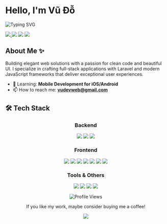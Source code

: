 
# Hello, I'm Vũ Đỗ

<div align="left"> <img src="https://readme-typing-svg.herokuapp.com?font=Geist+Mono&size=32&duration=3000&pause=1000&color=0366D6&center=false&vCenter=true&width=650&lines=Full-Stack+Web+Developer;Laravel+%2B+React+%2B+Vue+Enthusiast;UI%2FUX+Designer;Code+Craftsman" alt="Typing SVG" /> </div> 
<p align="left"> 
	<a target="_blank" href="https://vudovn.tech">
		<img src="https://img.shields.io/badge/Website-3b5998?style=for-the-badge&logo=google-chrome&logoColor=white" />
	</a> 
	<a  target="_blank" href="https://linkedin.com/in/vudovn/"><img src="https://img.shields.io/badge/-LinkedIn-0e76a8?style=for-the-badge&logo=Linkedin&logoColor=white" /></a> <a  target="_blank" href="https://youtube.com/@vudovn"><img src="https://img.shields.io/badge/YouTube-FF0000?style=for-the-badge&logo=youtube&logoColor=white" /></a> <a  target="_blank" href="https://facebook.com/vudovn.354"><img src="https://img.shields.io/badge/Facebook-3D82ED?style=for-the-badge&logo=facebook&logoColor=white" /></a> </p>

## About Me ✨

Building elegant web solutions with a passion for clean code and beautiful UI. I specialize in crafting full-stack applications with Laravel and modern JavaScript frameworks that deliver exceptional user experiences.

-   🌱 Learning: **Mobile Development for iOS/Android**
-   📫 How to reach me: **vudevweb@gmail.com**

## 🛠️ Tech Stack

<div align="center">

### Backend

<p> <img src="https://img.shields.io/badge/PHP-777BB4?style=for-the-badge&logo=php&logoColor=white" /> <img src="https://img.shields.io/badge/Laravel-FF2D20?style=for-the-badge&logo=laravel&logoColor=white" /> <img src="https://img.shields.io/badge/MySQL-4479A1?style=for-the-badge&logo=mysql&logoColor=white" />  </p>

### Frontend

<p> <img src="https://img.shields.io/badge/JavaScript-F7DF1E?style=for-the-badge&logo=javascript&logoColor=black" /> <img src="https://img.shields.io/badge/TypeScript-3178C6?style=for-the-badge&logo=typescript&logoColor=white" /> <img src="https://img.shields.io/badge/React-61DAFB?style=for-the-badge&logo=react&logoColor=black" /> <img src="https://img.shields.io/badge/Vue.js-4FC08D?style=for-the-badge&logo=vue.js&logoColor=white" /> <img src="https://img.shields.io/badge/HTML5-E34F26?style=for-the-badge&logo=html5&logoColor=white" /> <img src="https://img.shields.io/badge/CSS3-1572B6?style=for-the-badge&logo=css3&logoColor=white" /> <img src="https://img.shields.io/badge/Tailwind_CSS-38B2AC?style=for-the-badge&logo=tailwind-css&logoColor=white" /> </p>

### Tools & Others

<p> <img src="https://img.shields.io/badge/Git-F05032?style=for-the-badge&logo=git&logoColor=white" /> <img src="https://img.shields.io/badge/Docker-2496ED?style=for-the-badge&logo=docker&logoColor=white" /> <img src="https://img.shields.io/badge/Figma-F24E1E?style=for-the-badge&logo=figma&logoColor=white" /> <img src="https://img.shields.io/badge/VS_Code-007ACC?style=for-the-badge&logo=visual-studio-code&logoColor=white" /> </p> </div>

<div align="center"> <img src="https://i.pinimg.com/736x/07/57/ff/0757ff5479a506b80513d83673790e53.jpg" alt="Profile Views" /> <p>If you like my work, maybe consider buying me a coffee!</p> <a href="https://www.buymeacoffee.com/vudovn"><img src="https://img.shields.io/badge/Buy_Me_A_Coffee-FFDD00?style=for-the-badge&logo=buy-me-a-coffee&logoColor=black" /></a> </div>
